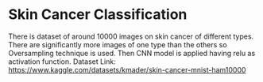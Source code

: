 # Skin Cancer Classification
There is dataset of around 10000 images on skin cancer of different types. 
There are significantly more images of one type than the others so Oversampling technique is used. 
Then CNN model is applied having relu as activation function.
Dataset Link: https://www.kaggle.com/datasets/kmader/skin-cancer-mnist-ham10000
